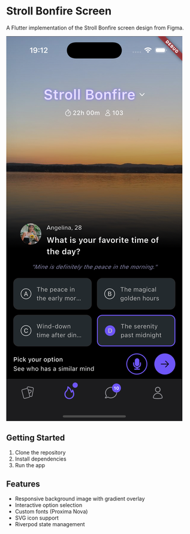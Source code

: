 # Stroll Bonfire Screen

A Flutter implementation of the Stroll Bonfire screen design from Figma.

![Stroll Bonfire Screen](screenshot.png)

## Getting Started

1. Clone the repository
2. Install dependencies
3. Run the app


## Features
- Responsive background image with gradient overlay
- Interactive option selection
- Custom fonts (Proxima Nova)
- SVG icon support
- Riverpod state management